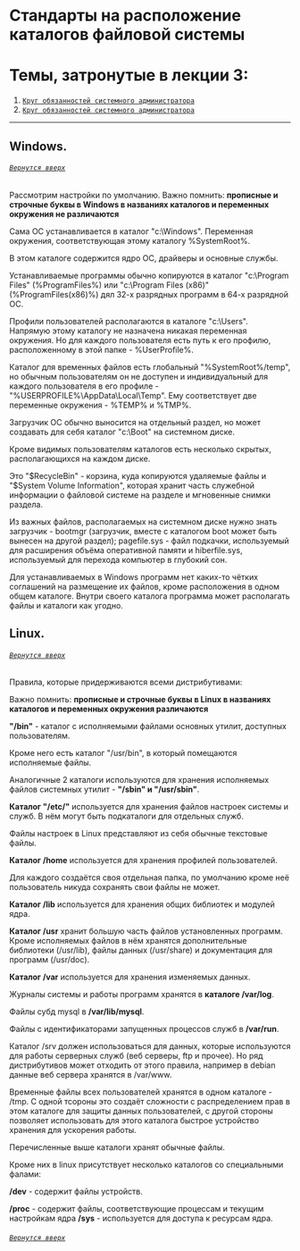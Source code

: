 # Стандарты на расположение каталогов файловой системы
# Темы, затронутые в лекции 3: 

1. [`Круг обязанностей системного администратора`](https://github.com/Shin0kari/System-administration/new/main/lections#windows)
1. [`Круг обязанностей системного администратора`](https://github.com/Shin0kari/System-administration/new/main/lections#linux)

***

## Windows.
###### [`Вернутся вверх`](https://github.com/Shin0kari/System-administration/new/main/lections#%D1%82%D0%B5%D0%BC%D1%8B-%D0%B7%D0%B0%D1%82%D1%80%D0%BE%D0%BD%D1%83%D1%82%D1%8B%D0%B5-%D0%B2-%D0%BB%D0%B5%D0%BA%D1%86%D0%B8%D0%B8-3)

Рассмотрим настройки по умолчанию.
Важно помнить: **прописные и строчные буквы в Windows в названиях каталогов и переменных окружения не различаются**

Сама ОС устанавливается в каталог "c:\Windows". 
Переменная окружения, соответствующая этому каталогу %SystemRoot%. 

В этом каталоге содержится ядро ОС, драйверы и основные службы. 

Устанавливаемые программы обычно копируются в каталог "c:\Program Files" (%ProgramFiles%) или "c:\Program Files (x86)" 
(%ProgramFiles(x86)%) дял 32-х разрядных программ в 64-х разрядной ОС. 

Профили пользователей располагаются в каталоге "c:\Users".
Напрямую этому каталогу не назначена никакая переменная окружения. 
Но для каждого пользователя есть путь к его профилю, расположенному в этой папке - %UserProfile%.

Каталог для временных файлов есть глобальный "%SystemRoot%/temp", 
но обычным пользователям он не доступен и индивидуальный для каждого пользователя в его профиле - 
"%USERPROFILE%\AppData\Local\Temp". Ему соответствует две переменные окружения - %TEMP% и %TMP%.

Загрузчик ОС обычно выносится на отдельный раздел, но может создавать для себя каталог "c:\Boot" на системном диске. 

Кроме видимых пользователям каталогов есть несколько скрытых, располагающихся на каждом диске. 

Это "$RecycleBin" - корзина, куда копируются удаляемые файлы и "$System Volume Information", 
которая хранит часть служебной информации о файловой системе на разделе и мгновенные снимки раздела.

Из важных файлов, располагаемых на системном диске нужно знать загрузчик - bootmgr 
(загрузчик, вместе с каталогом boot может быть вынесен на другой раздел); 
pagefile.sys - файл подкачки, используемый для расширения объёма оперативной памяти и hiberfile.sys, 
используемый для перехода компьютер в глубокий сон.

Для устанавливаемых в Windows программ нет каких-то чётких соглашений на размещение их файлов, 
кроме расположения в одном общем каталоге. 
Внутри своего каталога программа может располагать файлы и каталоги как угодно.

## Linux.
###### [`Вернутся вверх`](https://github.com/Shin0kari/System-administration/new/main/lections#%D1%82%D0%B5%D0%BC%D1%8B-%D0%B7%D0%B0%D1%82%D1%80%D0%BE%D0%BD%D1%83%D1%82%D1%8B%D0%B5-%D0%B2-%D0%BB%D0%B5%D0%BA%D1%86%D0%B8%D0%B8-3)

Правила, которые придерживаются всеми дистрибутивами:

Важно помнить: **прописные и строчные буквы в Linux в названиях каталогов и переменных окружения различаются**

**"/bin"** - каталог с исполняемыми файлами основных утилит, 
доступных пользователям. 

Кроме него есть каталог "/usr/bin", в который помещаются исполняемые файлы. 

Аналогичные 2 каталоги используются для хранения исполняемых файлов системных утилит - **"/sbin" и "/usr/sbin"**. 

**Каталог "/etc/"** используется для хранения файлов настроек системы и служб. 
В нём могут быть подкаталоги для отдельных служб.

Файлы настроек в Linux представляют из себя обычные текстовые файлы.

**Каталог /home** используется для хранения профилей пользователей. 

Для каждого создаётся своя отдельная папка, по умолчанию кроме неё пользователь никуда сохранять свои файлы не может.

**Каталог /lib** используется для хранения общих библиотек и модулей ядра.

**Каталог /usr** хранит большую часть файлов установленных программ. 
Кроме исполняемых файлов в нём хранятся дополнительные библиотеки (/usr/lib), 
файлы данных (/usr/share) и документация для программ (/usr/doc).

**Каталог /var** используется для хранения изменяемых данных.

Журналы системы и работы программ хранятся в **каталоге /var/log**.

Файлы субд mysql в **/var/lib/mysql**.

Файлы с идентификаторами запущенных процессов служб в **/var/run**.

Каталог /srv должен использоваться для данных, которые используются для работы серверных служб (веб серверы, ftp и прочее). 
Но ряд дистрибутивов может отходить от этого правила, например в debian данные веб сервера хранятся в /var/www.

Временные файлы всех пользователей хранятся в одном каталоге - /tmp. 
С одной тсороны это создаёт сложности с распределением прав в этом каталоге для защиты данных пользователей, 
с другой стороны позволяет использовать для этого каталога быстрое устройство хранения для ускорения работы.

Перечисленные выше каталоги хранят обычные файлы. 

Кроме них в linux присутствует несколько каталогов со специальными фалами:

**/dev** - содержит файлы устройств.

**/proc** - содержит файлы, соответствующие процессам и текущим настройкам ядра
**/sys** - используется для доступа к ресурсам ядра.

###### [`Вернутся вверх`](https://github.com/Shin0kari/System-administration/new/main/lections#%D1%82%D0%B5%D0%BC%D1%8B-%D0%B7%D0%B0%D1%82%D1%80%D0%BE%D0%BD%D1%83%D1%82%D1%8B%D0%B5-%D0%B2-%D0%BB%D0%B5%D0%BA%D1%86%D0%B8%D0%B8-3)
